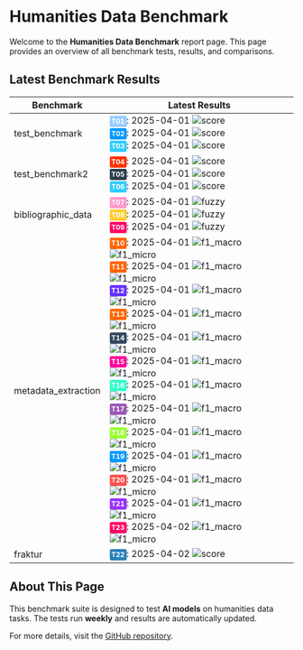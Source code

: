 
# Humanities Data Benchmark
Welcome to the **Humanities Data Benchmark** report page. This page provides an overview of all benchmark tests, 
results, and comparisons.

## Latest Benchmark Results

<script src="https://code.jquery.com/jquery-3.6.0.min.js"></script>
<link rel="stylesheet" href="https://cdn.datatables.net/1.13.6/css/jquery.dataTables.min.css">
<script src="https://cdn.datatables.net/1.13.6/js/jquery.dataTables.min.js"></script><style>
    /* Square styles */
    .test-rectangle {
        display: inline-block;
        height: 20px;
        border-radius: 3px;
        text-align: center;
        line-height: 20px;
        font-size: 10px;
        font-weight: regular;
        color: white;
        padding: 0 5px;
        white-space: nowrap;
        overflow: hidden;
        text-overflow: ellipsis;
    }
    .test-square {
        display: inline-block;
        width: 30px;
        height: 20px;
        border-radius: 3px;
        text-align: center;
        line-height: 20px;
        font-size: 12px;
        font-weight: bold;
        color: white;
    }
</style>
<table id="data-table" class="display">
  <thead><tr>
    <th>Benchmark</th>
    <th>Latest Results</th>

  </tr></thead>
  <tbody>
<tr>
    <td>test_benchmark</td>
    <td><a href='archive/2025-04-01/T01'><span class='test-square' style='background-color: #99ccff;'>T01</span></a>: 2025-04-01 <img src="https://img.shields.io/badge/score-niy-brightgreen" alt="score"><br><a href='archive/2025-04-01/T02'><span class='test-square' style='background-color: #0099ff;'>T02</span></a>: 2025-04-01 <img src="https://img.shields.io/badge/score-niy-brightgreen" alt="score"><br><a href='archive/2025-04-01/T03'><span class='test-square' style='background-color: #33ccff;'>T03</span></a>: 2025-04-01 <img src="https://img.shields.io/badge/score-niy-brightgreen" alt="score"><br></td>
</tr>
<tr>
    <td>test_benchmark2</td>
    <td><a href='archive/2025-04-01/T04'><span class='test-square' style='background-color: #ff3300;'>T04</span></a>: 2025-04-01 <img src="https://img.shields.io/badge/score-niy-brightgreen" alt="score"><br><a href='archive/2025-04-01/T05'><span class='test-square' style='background-color: #2c3e50;'>T05</span></a>: 2025-04-01 <img src="https://img.shields.io/badge/score-niy-brightgreen" alt="score"><br><a href='archive/2025-04-01/T06'><span class='test-square' style='background-color: #33ccff;'>T06</span></a>: 2025-04-01 <img src="https://img.shields.io/badge/score-niy-brightgreen" alt="score"><br></td>
</tr>
<tr>
    <td>bibliographic_data</td>
    <td><a href='archive/2025-04-01/T07'><span class='test-square' style='background-color: #ff99cc;'>T07</span></a>: 2025-04-01 <img src="https://img.shields.io/badge/fuzzy-0.6130608290811446-brightgreen" alt="fuzzy"><br><a href='archive/2025-04-01/T08'><span class='test-square' style='background-color: #ffcc33;'>T08</span></a>: 2025-04-01 <img src="https://img.shields.io/badge/fuzzy-0.0-brightgreen" alt="fuzzy"><br><a href='archive/2025-04-01/T09'><span class='test-square' style='background-color: #ff0066;'>T09</span></a>: 2025-04-01 <img src="https://img.shields.io/badge/fuzzy-0.0-brightgreen" alt="fuzzy"><br></td>
</tr>
<tr>
    <td>metadata_extraction</td>
    <td><a href='archive/2025-04-01/T10'><span class='test-square' style='background-color: #ff6600;'>T10</span></a>: 2025-04-01 <img src="https://img.shields.io/badge/f1_macro-0.52045159194282-brightgreen" alt="f1_macro"> <img src="https://img.shields.io/badge/f1_micro-0.5231788079470199-brightgreen" alt="f1_micro"><br><a href='archive/2025-04-01/T11'><span class='test-square' style='background-color: #ff6600;'>T11</span></a>: 2025-04-01 <img src="https://img.shields.io/badge/f1_macro-0.5502508051447442-brightgreen" alt="f1_macro"> <img src="https://img.shields.io/badge/f1_micro-0.5793103448275863-brightgreen" alt="f1_micro"><br><a href='archive/2025-04-01/T12'><span class='test-square' style='background-color: #6633ff;'>T12</span></a>: 2025-04-01 <img src="https://img.shields.io/badge/f1_macro-0.5085154955123995-brightgreen" alt="f1_macro"> <img src="https://img.shields.io/badge/f1_micro-0.511326860841424-brightgreen" alt="f1_micro"><br><a href='archive/2025-04-01/T13'><span class='test-square' style='background-color: #ff6600;'>T13</span></a>: 2025-04-01 <img src="https://img.shields.io/badge/f1_macro-0.46274808931963324-brightgreen" alt="f1_macro"> <img src="https://img.shields.io/badge/f1_micro-0.4585987261146497-brightgreen" alt="f1_micro"><br><a href='archive/2025-04-01/T14'><span class='test-square' style='background-color: #34495e;'>T14</span></a>: 2025-04-01 <img src="https://img.shields.io/badge/f1_macro-0.554063932353406-brightgreen" alt="f1_macro"> <img src="https://img.shields.io/badge/f1_micro-0.5704225352112676-brightgreen" alt="f1_micro"><br><a href='archive/2025-04-01/T15'><span class='test-square' style='background-color: #ff0099;'>T15</span></a>: 2025-04-01 <img src="https://img.shields.io/badge/f1_macro-0.3694170771756979-brightgreen" alt="f1_macro"> <img src="https://img.shields.io/badge/f1_micro-0.3701298701298701-brightgreen" alt="f1_micro"><br><a href='archive/2025-04-01/T16'><span class='test-square' style='background-color: #33ffcc;'>T16</span></a>: 2025-04-01 <img src="https://img.shields.io/badge/f1_macro-0.43630472577841-brightgreen" alt="f1_macro"> <img src="https://img.shields.io/badge/f1_micro-0.43278688524590164-brightgreen" alt="f1_micro"><br><a href='archive/2025-04-01/T17'><span class='test-square' style='background-color: #9b59b6;'>T17</span></a>: 2025-04-01 <img src="https://img.shields.io/badge/f1_macro-0.42966944328105855-brightgreen" alt="f1_macro"> <img src="https://img.shields.io/badge/f1_micro-0.43934426229508194-brightgreen" alt="f1_micro"><br><a href='archive/2025-04-01/T18'><span class='test-square' style='background-color: #99ff33;'>T18</span></a>: 2025-04-01 <img src="https://img.shields.io/badge/f1_macro-0.42007290954659376-brightgreen" alt="f1_macro"> <img src="https://img.shields.io/badge/f1_micro-0.42996742671009774-brightgreen" alt="f1_micro"><br><a href='archive/2025-04-01/T19'><span class='test-square' style='background-color: #0099ff;'>T19</span></a>: 2025-04-01 <img src="https://img.shields.io/badge/f1_macro-0.5612242959703547-brightgreen" alt="f1_macro"> <img src="https://img.shields.io/badge/f1_micro-0.5774647887323944-brightgreen" alt="f1_micro"><br><a href='archive/2025-04-01/T20'><span class='test-square' style='background-color: #ff5050;'>T20</span></a>: 2025-04-01 <img src="https://img.shields.io/badge/f1_macro-0.4940796180052578-brightgreen" alt="f1_macro"> <img src="https://img.shields.io/badge/f1_micro-0.49504950495049505-brightgreen" alt="f1_micro"><br><a href='archive/2025-04-01/T21'><span class='test-square' style='background-color: #9933ff;'>T21</span></a>: 2025-04-01 <img src="https://img.shields.io/badge/f1_macro-0.5516959064327486-brightgreen" alt="f1_macro"> <img src="https://img.shields.io/badge/f1_micro-0.5655172413793104-brightgreen" alt="f1_micro"><br><a href='archive/2025-04-02/T23'><span class='test-square' style='background-color: #ff0066;'>T23</span></a>: 2025-04-02 <img src="https://img.shields.io/badge/f1_macro-0.32800204394481347-brightgreen" alt="f1_macro"> <img src="https://img.shields.io/badge/f1_micro-0.3264094955489614-brightgreen" alt="f1_micro"><br></td>
</tr>
<tr>
    <td>fraktur</td>
    <td><a href='archive/2025-04-02/T22'><span class='test-square' style='background-color: #2980b9;'>T22</span></a>: 2025-04-02 <img src="https://img.shields.io/badge/score-niy-brightgreen" alt="score"><br></td>
</tr>

  </tbody>
</table>

<script>
  $(document).ready(function() {
    $('#data-table').DataTable({
      "paging": true,
      "searching": true,
      "ordering": true,
      "info": true,
      "lengthMenu": [[10, 20, -1], [10, 20, "All"]],
    });
  });
</script>



## About This Page
This benchmark suite is designed to test **AI models** on humanities data tasks. The tests run **weekly** and 
results are automatically updated.

For more details, visit the [GitHub repository](https://github.com/RISE-UNIBAS/humanities_data_benchmark).